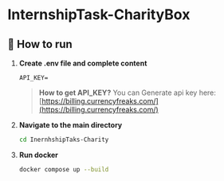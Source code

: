 # InternshipTask-CharityBox

## 🚀 How to run

1. **Create .env file and complete content**

    ```
    API_KEY=
    ```

    >  **How to get API_KEY?** You can Generate api key here: [https://billing.currencyfreaks.com/](https://billing.currencyfreaks.com/)

2. **Navigate to the main directory**
    ```bash
    cd InernhshipTaks-Charity
    ```

3. **Run docker**

    ```bash
    docker compose up --build
    ```